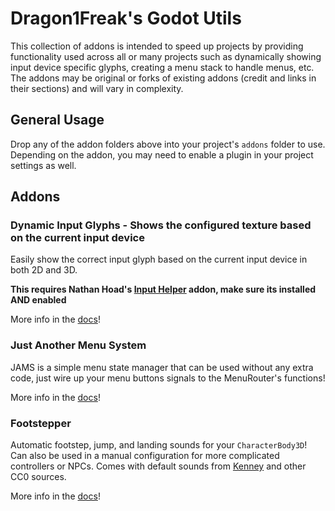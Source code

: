 # Dragon1Freak's Godot Utils

This collection of addons is intended to speed up projects by providing functionality used across all or many projects such as dynamically showing input device specific glyphs, creating a menu stack to handle menus, etc.
The addons may be original or forks of existing addons (credit and links in their sections) and will vary in complexity.

## General Usage

Drop any of the addon folders above into your project's `addons` folder to use. Depending on the addon, you may need to enable a plugin in your project settings as well.

## Addons

<h3>Dynamic Input Glyphs - Shows the configured texture based on the current input device</h3>

Easily show the correct input glyph based on the current input device in both 2D and 3D.

**This requires Nathan Hoad's <a href="https://github.com/nathanhoad/godot_input_helper">Input Helper</a> addon, make sure its installed AND enabled**

More info in the [docs](/dynamic-input-glyph/README.md)!

<h3>Just Another Menu System</h3>

JAMS is a simple menu state manager that can be used without any extra code, just wire up your menu buttons signals to the MenuRouter's functions!

More info in the [docs](/just-another-menu-system/README.md)!

<h3>Footstepper</h3>

Automatic footstep, jump, and landing sounds for your `CharacterBody3D`! Can also be used in a manual configuration for more complicated controllers or NPCs. Comes with default sounds from [Kenney](https://kenney.nl/) and other CC0 sources.

More info in the [docs](/footstepper/README.md)!
